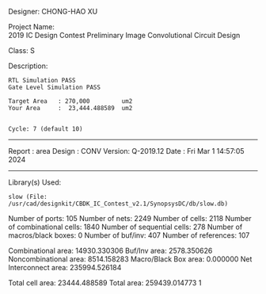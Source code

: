 
Designer: 
	CHONG-HAO XU




Project Name:	
	2019 IC Design Contest Preliminary
	Image Convolutional Circuit Design


Class:
	S


Description:

	RTL Simulation PASS
	Gate Level Simulation PASS

	Target Area   : 270,000         um2
	Your Area     :  23,444.488589  um2


	Cycle: 7 (default 10)	


	
 
****************************************
Report : area
Design : CONV
Version: Q-2019.12
Date   : Fri Mar  1 14:57:05 2024
****************************************

Library(s) Used:

    slow (File: /usr/cad/designkit/CBDK_IC_Contest_v2.1/SynopsysDC/db/slow.db)

Number of ports:                          105
Number of nets:                          2249
Number of cells:                         2118
Number of combinational cells:           1840
Number of sequential cells:               278
Number of macros/black boxes:               0
Number of buf/inv:                        407
Number of references:                     107

Combinational area:              14930.330306
Buf/Inv area:                     2578.350626
Noncombinational area:            8514.158283
Macro/Black Box area:                0.000000
Net Interconnect area:          235994.526184

Total cell area:                 23444.488589
Total area:                     259439.014773
1
